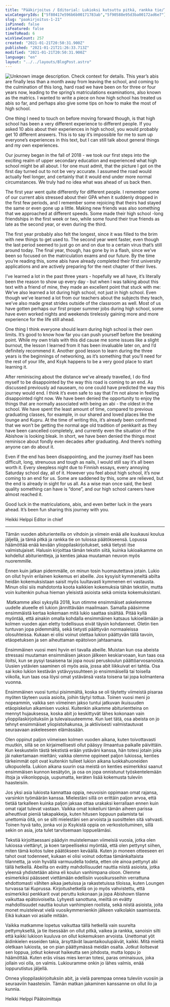 ```yaml
---
title: "Pääkirjoitus / Editorial: Lukioksi kutsuttu pitkä, rankka tie/The long, hard road called high school"
wixCategoryIds: ["5f80417e596b6b00171783ab","5f90588e95d3ba00172ad6e7"]
slug: "paakirjoitus-1-21"
isPinned: false
isFeatured: false
timeToRead: 6
wixViewCount: 257
created: "2021-01-21T20:50:31.900Z"
published: "2021-01-21T21:26:33.713Z"
modified: "2021-01-21T20:50:31.900Z"
language: "en"
layout: "../../layouts/BlogPost.astro"
---
```


![Unknown image description. Check context for details.](https://static.wixstatic.com/media/18093e_c049480e23c24fa4a0b9e517f8fd3e19~mv2.jpg)
This year’s abis are finally less than a month away from leaving the school, and coming to the culmination of this long, hard road we have been on for three or four years now, leading to the spring’s matriculations examinations, also known as the matrics. I wanted to write a piece on how high school has treated us abis so far, and perhaps also give some tips on how to make the most of high school.

One thing I need to touch on before moving forward though, is that high school has been a very different experience to different people. If you asked 10 abis about their experiences in high school, you would probably get 10 different answers. This is to say it’s impossible for me to sum up everyone’s experiences in this text, but I can still talk about general things and my own experiences. 

Our journey began in the fall of 2018 - we took our first steps into the exciting realm of upper secondary education and experienced what high school might be all about. I for one must admit, that the picture I got on the first day turned out to not be very accurate. I assumed the road would actually feel longer, and certainly that it would end under more normal circumstances. We truly had no idea what was ahead of us back then. 

The first year went quite differently for different people. I remember some of our current abis stressed about their GPA when it suddenly dropped in the first few periods, and I remember some rejoicing that theirs had stayed the same or even gone up a little. Making new friends was also something that we approached at different speeds. Some made their high school -long friendships in the first week or two, while some found their true friends as late as the second year, or even during the third. 

The first year probably also felt the longest, since it was filled to the brim with new things to get used to. The second year went faster, even though the last period seemed to just go on and on due to a certain virus that’s still around today. The final year, though, has gone by in a flash, since we’ve been so focused on the matriculation exams and our future. By the time you’re reading this, some abis have already completed their first university applications and are actively preparing for the next chapter of their lives. 

I’ve learned a lot in the past three years - hopefully we all have, it’s literally been the reason to show up every day - but when I was talking about this text with a friend of mine, they made an excellent point that stuck with me: We’ve also learned a lot during high school, not just in high school. Even though we’ve learned a lot from our teachers about the subjects they teach, we’ve also made great strides outside of the classroom as well. Most of us have gotten perhaps our first proper summer jobs during high school, some have even worked nights and weekends tirelessly gaining more and more experience for the life still ahead. 

One thing I think everyone should learn during high school is their own limits. It’s good to know how far you can push yourself before the breaking point. While my own trials with this  did cause me some issues like a slight burnout, the lesson I learned from it has been invaluable later on, and I’d definitely recommend it. Another good lesson to learn during the three years is the beginnings of networking, as it’s something that you’ll need for the rest of your life, and Ksyk happens to be a very good place to start learning it. 

After reminiscing about the distance we’ve already travelled, I do find myself to be disappointed by the way this road is coming to an end. As discussed previously ad nauseam, no one could have predicted the way this journey would end. I think it’s even safe to say that I’m not alone in feeling disappointed right now. We have been denied the opportunity to enjoy the things that are normally associated with being an abi - the oldest in the school. We have spent the least amount of time, compared to previous graduating classes, for example, in our shared and loved places like the lounge and Kupru. At the time of writing this, it’s already been confirmed that we won’t be getting the normal age old tradition of penkkarit as they have been cancelled completely, and currently even the situation of the Abishow is looking bleak. In short, we have been denied the things most reminisce about fondly even decades after graduating. And there’s nothing anyone can do about it. 

Even if the end has been disappointing, and the journey itself has been difficult, long, strenuous and tough as nails, I would still say it’s all been worth it. Every sleepless night due to Finnish essays, every annoying Saturday school day, all of it. However you feel about high school, it’s now coming to an end for us. Some are saddened by this, some are relieved, but the end is already in sight for us all. As a wise man once said, the best quality something can have is “done”, and our high school careers have almost reached it. 

Good luck in the matriculations, abis, and even better luck in the years ahead. It’s been fun sharing this journey with you. 

Heikki Helppi
Editor in chief

---

Tämän vuoden abiturienteilla on vihdoin ja viimein enää alle kuukausi koulua jäljellä, ja tämä pitkä ja rankka tie on tulossa päätökseensä. Lopussa häämöttää enää kevään ylioppilaskirjoitukset, sekä tietysti itse valmistujaiset. Halusin kirjoittaa tämän tekstin siitä, kuinka lukioaikamme on kohdellut abiturientteja, ja kenties jakaa muutaman neuvon myös nuoremmille. 

Ennen kuin jatkan pidemmälle, on minun tosin huomautettava jotain. Lukio on ollut hyvin erilainen kokemus eri abeille. Jos kysyisit kymmeneltä abilta heidän kokemuksistaan saisit myös luultavasti kymmenen eri vastausta. Minun olisi siis mahdotonta koota kaikkien kokemuksia tähän tekstiin, mutta voin kuitenkin puhua hieman yleisistä asioista sekä omista kokemuksistani. 

&nbsp;Matkamme alkoi syksyllä 2018, kun otimme ensimmäiset askeleemme uudelle alueelle eli lukion jännittävään maailmaan. Samalla pääsimme ensimmäistä kertaa kokemaan mitä lukio saattaa sisältää. Pitää kyllä myöntää, että ainakin omalla kohdalla ensimmäinen katsaus lukioelämään ja kolmen vuoden ajan eletty todellisuus eivät täysin kohdanneet. Oletin tien tuntuvan jopa pidemmältä, sekä tietysti päättyvän normaaleissa olosuhteissa. Kukaan ei olisi voinut olettaa lukion päättyvän tällä tavoin, etäopetuksen ja sen aiheuttaman epätoivon jahtaamana. 

Ensimmäinen vuosi meni hyvin eri tavalla abeille. Muistan kun osa abeista stressasi muutaman ensimmäisen jakson jälkeen keskiarvoaan, kun taas osa iloitsi, kun se pysyi tasaisena tai jopa nousi peruskoulun päättöarvosanoista. Uusien ystävien saaminen oli myös asia, jossa abit liikkuivat eri tahtia. Osa sai koko lukion kestävän ystävyyssuhteen jo ensimmäisellä tai toisella viikolla, kun taas osa löysi omat ystävänsä vasta toisena tai jopa kolmantena vuonna. 

Ensimmäinen vuosi tuntui pisimmältä, koska se oli täytetty viimeistä pisaraa myöten täyteen uusia asioita, joihin täytyi tottua. Toinen vuosi meni jo nopeammin, vaikka sen viimeinen jakso tuntui jatkuvan ikuisuuden etäopiskelun alkamisen vuoksi. Kuitenkin aikamme abiturientteina on mennyt hujauksessa, koska abit jo keskittyvät lähes kokonaan vain ylioppilaskirjoituksiin ja tulevaisuuteemme. Kun luet tätä, osa abeista on jo tehnyt ensimmäiset yliopistohakunsa, ja aktiivisesti valmistautuvat seuraavaan askeleeseen elämässään. 

Olen oppinut paljon viimeisen kolmen vuoden aikana, kuten toivottavasti muutkin, sillä se on kirjaimellisesti ollut pääsyy ilmaantua paikalle päivittäin. Kun keskustelin tästä tekstistä erään ystäväni kanssa, hän totesi jotain joka jäi nakertamaan mieltäni; vaikka olemme oppineet paljon lukiossa, kenties tärkeimmät opit ovat kuitenkin tulleet lukion aikana luokkahuoneiden ulkopuolella. Lukion aikana suurin osa meistä on kenties esimerkiksi saanut ensimmäisen kunnon kesätyön, ja osa on jopa onnistunut työskentelemään iltoja ja viikonloppuja, uupumatta, keräten lisää kokemusta tuleviin haasteisiin. 

Jos yksi asia lukiosta kannattaa oppia, neuvoisin oppimaan omat rajansa, varsinkin työmäärän kanssa. Mielestäni sillä on erittäin paljon arvoa, että tietää tarkalleen kuinka paljon jaksaa ottaa urakaksi kerrallaan ennen kuin omat rajat tulevat vastaan. Vaikka omat kokeiluni tämän aiheen parissa aiheuttivat pieniä takapakkeja, kuten hitusen loppuun palamista tai unettomia öitä, on se silti mielestäni sen arvoista ja suosittelen sitä vahvasti. Toinen hyvä taito, jonka voi jo Ksykistä oppia on verkostoituminen, sillä sekin on asia, jota tulet tarvitsemaan loppuelämäsi. 

Tekstiä kirjoittaessani päädyin muistelemaan viimeisiä vuosia, jotka olen lukiossa viettänyt, ja koen tarpeelliseksi myöntää, että olen pettynyt siihen, miten tämä koitos tulee päätökseen keväällä. Kuten jo moneen otteeseen eri tahot ovat todenneet, kukaan ei olisi voinut odottaa tämänkaltaista tilannetta, ja voin hyvällä varmuudella todeta, etten ole ainoa pettynyt abi tällä hetkellä. Abeilta on evätty mahdollisuudet nauttia niistä asioista, jotka yleensä yhdistetään abina eli koulun vanhimpana oloon. Olemme esimerkiksi päässeet viettämään edellisiin vuosikursseihin verrattuna ehdottomasti vähiten aikaa jaetuissa ja rakastetuissa tiloissa, kuten Loungen turvassa tai Kuprussa. Kirjoitushetkellä on jo myös vahvistettu, että esimerkiksi penkkarit ovat peruttu kokonaan ja jopa Abishown tilanne vaikuttaa epätoivoiselta. Lyhyesti sanottuna, meiltä on evätty mahdollisuudet nauttia koulun vanhimpien roolista, sekä niistä asioista, joita monet muistelevat vielä vuosikymmenienkin jälkeen valkolakin saamisesta. Eikä kukaan voi asialle mitään. 

Vaikka matkamme lopetus vaikuttaa tällä hetkellä vain suurelta pettymykseltä, ja tie itsessään on ollut pitkä, vaikea ja rankka, sanoisin silti että kaikki lukioon kuuluva on ollut kokemuksen arvoista. Unettomat yöt äidinkielen esseiden takia, ärsyttävät lauantaikoulupäivät, kaikki. Mitä mieltä oletkaan lukiosta, se on pian päättymässä meidän osalta. Jotkut iloitsevat sen loppua, jotkut kokevat haikeutta sen johdosta, mutta loppu jo häämöttää. Kuten eräs viisas mies kerran totesi, paras ominaisuus, joka jollain voi olla, on valmis. Lukiouramme onkin jo lähes valmis, enää loppurutistus jäljellä. 

Onnea ylioppilaskirjoituksiin abit, ja vielä parempaa onnea tuleviin vuosiin ja seuraaviin haasteisiin. Tämän matkan jakaminen kanssanne on ollut ilo ja kunnia. 

Heikki Helppi
Päätoimittaja

